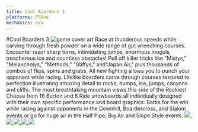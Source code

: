 ```yaml
---
title: Cool Boarders 3
platforms: PSOne
mechanics: n/a
---
```

#Cool Boarders 3
![game cover art](//images.igdb.com/igdb/image/upload/t_thumb/ydg6qxmhq4q9s9aa2ds9.jpg "Logo Title Text 1")
Race at thunderous speeds while carving through fresh powder on a wide range of gut wrenching courses. Encounter razor sharp turns, intimidating jumps, enormous moguls, treacherous ice and countless obstacles! Pull off killer tricks like "Mistys," "Melancholys," "Methods," "Stiffys," and"Japan Air," plus thousands of combos of flips, spins and grabs. All new fighting allows you to punch your opponent while racing. Lifelike boarders carve through courses textured to perfection illustrating amazing detail to rocks, bumps, ice, jumps, canyons and cliffs. The most breathtaking mountain views this side of the Rockies! Choose from 16 Burton and 6 Ride snowboards all individually designed with their own specific performance and board graphics. Battle for the win while racing against opponents in the Downhill, Boardercross, and Slalom events or go for huge air in the Half Pipe, Big Air and Slope Style events.
<img src="//images.igdb.com/igdb/image/upload/t_thumb/ritkok8ew01ugsl32gvg.jpg"/>,<img src="//images.igdb.com/igdb/image/upload/t_thumb/qvsvwmxfd6miznssqikk.jpg"/>,<img src="//images.igdb.com/igdb/image/upload/t_thumb/fdcroeekgqgdr6dqsdcv.jpg"/>,<img src="//images.igdb.com/igdb/image/upload/t_thumb/u0bbl8qiqacgk4r404je.jpg"/>,<img src="//images.igdb.com/igdb/image/upload/t_thumb/cl46pulkw6rjmosjngh0.jpg"/>

